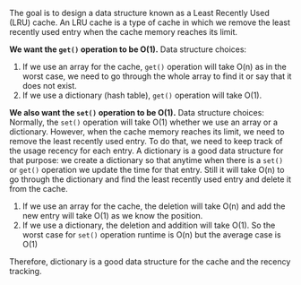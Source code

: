 The goal is to design a data structure known as a Least Recently Used (LRU) cache. An LRU cache is a type of cache in which we remove the least recently used entry when the cache memory reaches its limit. 

**We want the `get()` operation to be O(1).** 
Data structure choices:
1. If we use an array for the cache, `get()` operation will take O(n) as in the worst case, we need to go through the whole array to find it or say that it does not exist. 
2. If we use a dictionary (hash table), `get()` operation will take O(1).

**We also want the `set()` operation to be O(1).** 
Data structure choices:
Normally, the `set()` operation will take O(1) whether we use an array or a dictionary. 
However, when the cache memory reaches its limit, we need to remove the least recently used entry. To do that, we need to keep track of the usage recency for each entry. A dictionary is a good data structure for that purpose: we create a dictionary so that anytime when there is a `set()` or `get()` operation we update the time for that entry. Still it will take O(n) to go through the dictionary and find the least recently used entry and delete it from the cache.
1. If we use an array for the cache, the deletion will take O(n) and add the new entry will take O(1) as we know the position.
2. If we use a dictionary, the deletion and addition will take O(1).
So the worst case for `set()` operation runtime is O(n) but the average case is O(1)

Therefore, dictionary is a good data structure for the cache and the recency tracking.